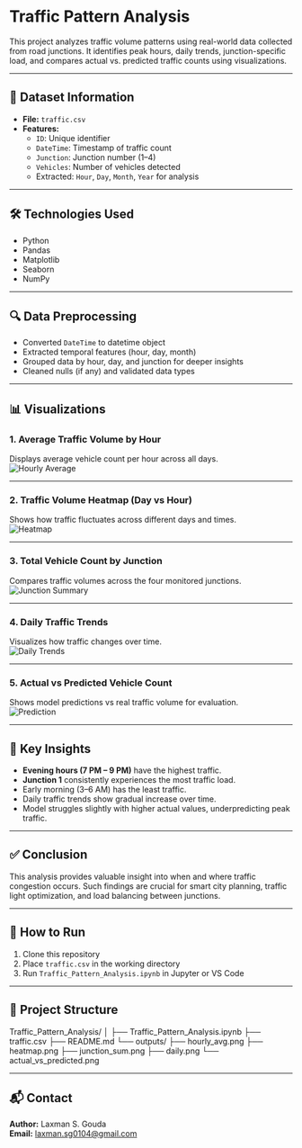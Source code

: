 # Traffic Pattern Analysis

This project analyzes traffic volume patterns using real-world data collected from road junctions. It identifies peak hours, daily trends, junction-specific load, and compares actual vs. predicted traffic counts using visualizations.

---

## 📂 Dataset Information

- **File:** `traffic.csv`
- **Features:**
  - `ID`: Unique identifier
  - `DateTime`: Timestamp of traffic count
  - `Junction`: Junction number (1–4)
  - `Vehicles`: Number of vehicles detected
  - Extracted: `Hour`, `Day`, `Month`, `Year` for analysis

---

## 🛠️ Technologies Used

- Python
- Pandas
- Matplotlib
- Seaborn
- NumPy

---

## 🔍 Data Preprocessing

- Converted `DateTime` to datetime object
- Extracted temporal features (hour, day, month)
- Grouped data by hour, day, and junction for deeper insights
- Cleaned nulls (if any) and validated data types

---

## 📊 Visualizations

### 1. Average Traffic Volume by Hour  
Displays average vehicle count per hour across all days.  
![Hourly Average](outputs/hourly_avg.png)

---

### 2. Traffic Volume Heatmap (Day vs Hour)  
Shows how traffic fluctuates across different days and times.  
![Heatmap](outputs/heatmap.png)

---

### 3. Total Vehicle Count by Junction  
Compares traffic volumes across the four monitored junctions.  
![Junction Summary](outputs/junction_sum.png)

---

### 4. Daily Traffic Trends  
Visualizes how traffic changes over time.  
![Daily Trends](outputs/daily.png)

---

### 5. Actual vs Predicted Vehicle Count  
Shows model predictions vs real traffic volume for evaluation.  
![Prediction](outputs/actual_vs_predicted.png)

---

## 🔑 Key Insights

- **Evening hours (7 PM – 9 PM)** have the highest traffic.
- **Junction 1** consistently experiences the most traffic load.
- Early morning (3–6 AM) has the least traffic.
- Daily traffic trends show gradual increase over time.
- Model struggles slightly with higher actual values, underpredicting peak traffic.

---

## ✅ Conclusion

This analysis provides valuable insight into when and where traffic congestion occurs. Such findings are crucial for smart city planning, traffic light optimization, and load balancing between junctions.

---

## 🚀 How to Run

1. Clone this repository
2. Place `traffic.csv` in the working directory
3. Run `Traffic_Pattern_Analysis.ipynb` in Jupyter or VS Code

---

## 📁 Project Structure

Traffic_Pattern_Analysis/
│
├── Traffic_Pattern_Analysis.ipynb
├── traffic.csv
├── README.md
└── outputs/
├── hourly_avg.png
├── heatmap.png
├── junction_sum.png
├── daily.png
└── actual_vs_predicted.png

---

## 📬 Contact

**Author:** Laxman S. Gouda  
**Email:** laxman.sg0104@gmail.com
